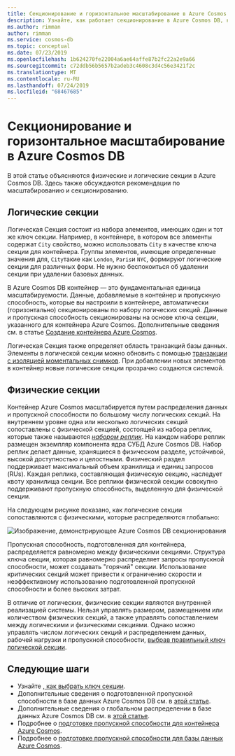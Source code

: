 ```yaml
---
title: Секционирование и горизонтальное масштабирование в Azure Cosmos DB
description: Узнайте, как работает секционирование в Azure Cosmos DB, как настроить секционирование и ключи секций, а также как выбрать правильный ключ секции для приложения.
ms.author: rimman
author: rimman
ms.service: cosmos-db
ms.topic: conceptual
ms.date: 07/23/2019
ms.openlocfilehash: 1b624270fe22004a6ae64affe87b2fc22a2e9a66
ms.sourcegitcommit: c72ddb56b5657b2adeb3c4608c3d4c56e3421f2c
ms.translationtype: MT
ms.contentlocale: ru-RU
ms.lasthandoff: 07/24/2019
ms.locfileid: "68467685"
---
```

# <a name="partitioning-and-horizontal-scaling-in-azure-cosmos-db"></a>Секционирование и горизонтальное масштабирование в Azure Cosmos DB

В этой статье объясняются физические и логические секции в Azure Cosmos DB. Здесь также обсуждаются рекомендации по масштабированию и секционированию. 

## <a name="logical-partitions"></a>Логические секции

Логическая Секция состоит из набора элементов, имеющих один и тот же ключ секции. Например, в контейнере, в котором все элементы содержат `City` свойство, можно использовать `City` в качестве ключа секции для контейнера. Группы элементов, имеющие определенные значения для, `City`такие как `London`, `Paris`и `NYC`, формируют логические секции для различных форм. Не нужно беспокоиться об удалении секции при удалении базовых данных.

В Azure Cosmos DB контейнер — это фундаментальная единица масштабируемости. Данные, добавляемые в контейнер и пропускную способность, которые вы настроили в контейнере, автоматически (горизонтально) секционированы по набору логических секций. Данные и пропускная способность секционированы на основе ключа секции, указанного для контейнера Azure Cosmos. Дополнительные сведения см. в статье [Создание контейнера Azure Cosmos](how-to-create-container.md).

Логическая Секция также определяет область транзакций базы данных. Элементы в логической секции можно обновить с помощью [транзакции с изоляцией моментальных снимков](database-transactions-optimistic-concurrency.md). При добавлении новых элементов в контейнер новые логические секции прозрачно создаются системой.

## <a name="physical-partitions"></a>Физические секции

Контейнер Azure Cosmos масштабируется путем распределения данных и пропускной способности по большому числу логических секций. На внутреннем уровне одна или несколько логических секций сопоставлены с физической секцией, состоящей из набора реплик, которые также называются [*набором реплик*](global-dist-under-the-hood.md). На каждом наборе реплик размещен экземпляр компонента ядра СУБД Azure Cosmos DB. Набор реплик делает данные, хранящиеся в физическом разделе, устойчивой, высокой доступностью и целостными. Физический раздел поддерживает максимальный объем хранилища и единиц запросов (RUs). Каждая реплика, составляющая физическую секцию, наследует квоту хранилища секции. Все реплики физической секции совокупно поддерживают пропускную способность, выделенную для физической секции. 

На следующем рисунке показано, как логические секции сопоставляются с физическими, которые распределяются глобально:

![Изображение, демонстрирующее Azure Cosmos DB секционирования](./media/partition-data/logical-partitions.png)

Пропускная способность, подготовленная для контейнера, распределяется равномерно между физическими секциями. Структура ключа секции, которая равномерно распределяет запросы пропускной способности, может создавать "горячий" секции. Использование критических секций может привести к ограничению скорости и неэффективному использованию подготовленной пропускной способности и более высоких затрат.

В отличие от логических, физические секции являются внутренней реализацией системы. Нельзя управлять размером, размещением или количеством физических секций, а также управлять сопоставлением между логическими и физическими секциями. Однако можно управлять числом логических секций и распределением данных, рабочей нагрузки и пропускной способности, [выбрав правильный ключ логической секции](partitioning-overview.md#choose-partitionkey).

## <a name="next-steps"></a>Следующие шаги

* Узнайте [, как выбрать ключ секции](partitioning-overview.md#choose-partitionkey).
* Дополнительные сведения о подготовленной пропускной способности в базе данных Azure Cosmos DB см. в [этой статье](request-units.md).
* Дополнительные сведения о глобальном распределении в базе данных Azure Cosmos DB см. в [этой статье](distribute-data-globally.md).
* Подробнее о [подготовке пропускной способности для контейнера Azure Cosmos](how-to-provision-container-throughput.md).
* Подробнее о [подготовке пропускной способности для базы данных Azure Cosmos](how-to-provision-database-throughput.md).
